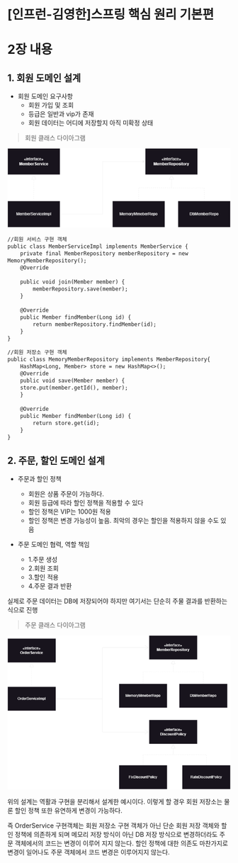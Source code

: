 # [인프런-김영한]스프링 핵심 원리 기본편

# 2장 내용 

## 1. 회원 도메인 설계

- 회원 도메인 요구사항
  - 회원 가입 및 조회
  - 등급은 일반과 vip가 존재
  - 회원 데이터는 어디에 저장할지 아직 미확정 상태

> 회원 클래스 다이아그램
<p align="center">
  <img src="./img/member_class_diagram.png">
</p>


```
//회원 서비스 구현 객체
public class MemberServiceImpl implements MemberService {
    private final MemberRepository memberRepository = new MemoryMemberRepository();
    @Override

    public void join(Member member) {
        memberRepository.save(member);
    }

    @Override
    public Member findMember(Long id) {
        return memberRepository.findMember(id);
    }
}
```
```
//회원 저장소 구현 객체
public class MemoryMemberRepository implements MemberRepository{
    HashMap<Long, Member> store = new HashMap<>();
    @Override
    public void save(Member member) {
    store.put(member.getId(), member);
    }

    @Override
    public Member findMember(Long id) {
        return store.get(id);
    }
}
```

## 2. 주문, 할인 도메인 설계

- 주문과 할인 정책
  - 회원은 상품 주문이 가능하다.
  - 회원 등급에 따라 할인 정책을 적용할 수 있다
  - 할인 정책은 VIP는 1000원 적용 
  - 할인 정책은 변경 가능성이 높음. 최악의 경우는 할인을 적용하지 않을 수도 있음


- 주문 도메인 협력, 역할 책임
  - 1.주문 생성
  - 2.회원 조회
  - 3.할인 적용
  - 4.주문 결과 반환

실제로 주문 데이터는 DB에 저장되어야 하지만 여기서는 단순히 주물 결과를 반환하는 식으로 진행

> 주문 클래스 다이아그램
<p align="center">
  <img src="./img/order_class_diagram.png">
</p>

위의 설계는 역활과 구현을 분리해서 설계한 예시이다. 이렇게 할 경우 회원 저장소는 물론 할인 정책 또한 유연하게 변경이 가능하다. 

즉 OrderService 구현객체는 회원 저장소 구현 객체가 아닌 단순 회원 저장 객체와 할인 정책에 의존하게 되며 메모리 저장 방식이 아닌
DB 저장 방식으로 변경하더라도 주문 객체에서의 코드는 변경이 이루어 지지 않는다. 할인 정책에 대한 의존도 마찬가지로 변경이 일어나도 
주문 객체에서 코드 변경은 이루어지지 않는다.

